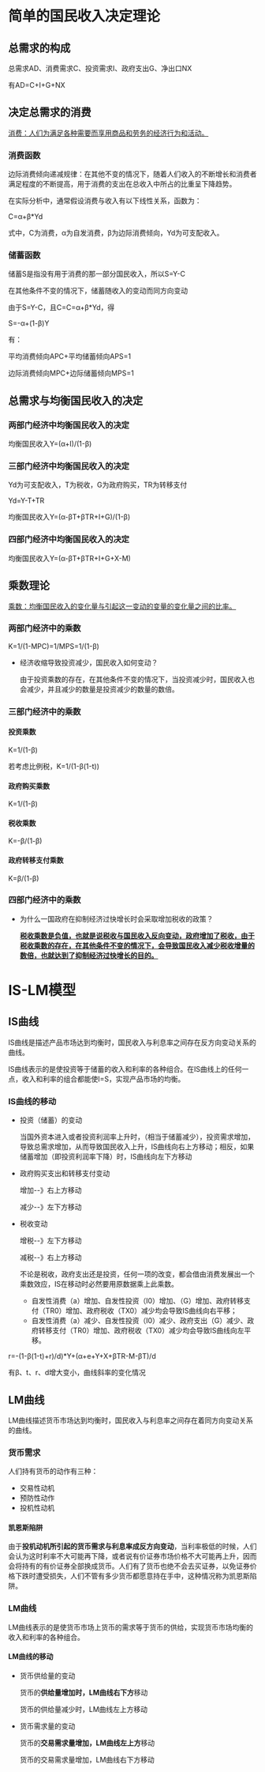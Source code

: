 # 简单的国民收入决定理论

## 总需求的构成

总需求AD、消费需求C、投资需求I、政府支出G、净出口NX

有AD=C+I+G+NX

## 决定总需求的消费

<u>消费：人们为满足各种需要而享用商品和劳务的经济行为和活动。</u>

### 消费函数

边际消费倾向递减规律：在其他不变的情况下，随着人们收入的不断增长和消费者满足程度的不断提高，用于消费的支出在总收入中所占的比重呈下降趋势。

在实际分析中，通常假设消费与收入有以下线性关系，函数为：

C=α+β*Yd

式中，C为消费，α为自发消费，β为边际消费倾向，Yd为可支配收入。

### 储蓄函数

储蓄S是指没有用于消费的那一部分国民收入，所以S=Y-C

在其他条件不变的情况下，储蓄随收入的变动而同方向变动

由于S=Y-C，且C=C=α+β*Yd，得

S=-α+(1-β)Y

有：

平均消费倾向APC+平均储蓄倾向APS=1

边际消费倾向MPC+边际储蓄倾向MPS=1

## 总需求与均衡国民收入的决定

### 两部门经济中均衡国民收入的决定

均衡国民收入Y=(α+I)/(1-β)

### 三部门经济中均衡国民收入的决定

Yd为可支配收入，T为税收，G为政府购买，TR为转移支付

Yd=Y-T+TR

均衡国民收入Y=(α-βT+βTR+I+G)/(1-β)

### 四部门经济中均衡国民收入的决定

均衡国民收入Y=(α-βT+βTR+I+G+X-M)

## 乘数理论

<u>乘数：均衡国民收入的变化量与引起这一变动的变量的变化量之间的比率。</u>

### 两部门经济中的乘数

K=1/(1-MPC)=1/MPS=1/(1-β)

* 经济收缩导致投资减少，国民收入如何变动？

  由于投资乘数的存在，在其他条件不变的情况下，当投资减少时，国民收入也会减少，并且减少的数量是投资减少的数量的数倍。

### 三部门经济中的乘数

#### 投资乘数

K=1/(1-β)

若考虑比例税，K=1/(1-β(1-t))

#### 政府购买乘数

K=1/(1-β)

#### 税收乘数

K=-β/(1-β)

#### 政府转移支付乘数

K=β/(1-β)

### 四部门经济中的乘数

* 为什么一国政府在抑制经济过快增长时会采取增加税收的政策？

  **<u>税收乘数是负值，也就是说税收与国民收入反向变动，政府增加了税收，由于税收乘数的存在，在其他条件不变的情况下，会导致国民收入减少税收增量的数倍，也就达到了抑制经济过快增长的目的。</u>**



# IS-LM模型

## IS曲线

IS曲线是描述产品市场达到均衡时，国民收入与利息率之间存在反方向变动关系的曲线。

IS曲线表示的是使投资等于储蓄的收入和利率的各种组合。在IS曲线上的任何一点，收入和利率的组合都能使I=S，实现产品市场的均衡。

### IS曲线的移动

* 投资（储蓄）的变动

  当国外资本进入或者投资利润率上升时，（相当于储蓄减少），投资需求增加，导致总需求增加，从而导致国民收入上升，IS曲线向右上方移动；相反，如果储蓄增加（即投资利润率下降）时，IS曲线向左下方移动

* 政府购买支出和转移支付变动

  增加--》右上方移动

  减少--》左下方移动

* 税收变动

  增税--》左下方移动

  减税--》右上方移动

  不论是税收，政府支出还是投资，任何一项的改变，都会借由消费发展出一个乘数效应，IS在移动时必然要用原数据乘上此乘数。

  * 自发性消费（a）增加、自发性投资（I0）增加、（G）增加、政府转移支付（TR0）增加、政府税收（TX0）减少均会导致IS曲线向右平移；
  * 自发性消费（a）减少、自发性投资（I0）减少、政府支出（G）减少、政府转移支付（TR0）增加、政府税收（TX0）减少均会导致IS曲线向左平移。

r=-(1-β(1-t)+r)/d)*Y+(α+e+Y+X+βTR-M-βT)/d

有β、t、r、d增大变小，曲线斜率的变化情况

## LM曲线

LM曲线描述货币市场达到均衡时，国民收入与利息率之间存在着同方向变动关系的曲线。

### 货币需求

人们持有货币的动作有三种：

* 交易性动机
* 预防性动作
* 投机性动机

#### 凯恩斯陷阱

由于**投机动机所引起的货币需求与利息率成反方向变动**，当利率极低的时候，人们会认为这时利率不大可能再下降，或者说有价证券市场价格不大可能再上升，因而会将持有的有价证券全部换成货币。人们有了货币也绝不会去买证券，以免证券价格下跌时遭受损失，人们不管有多少货币都愿意持在手中，这种情况称为凯恩斯陷阱。

### LM曲线

LM曲线表示的是使货币市场上货币的需求等于货币的供给，实现货币市场均衡的收入和利率的各种组合。

#### LM曲线的移动

* 货币供给量的变动

  货币的**供给量增加时，LM曲线右下方**移动

  货币的供给量减少时，LM曲线左上方移动

* 货币需求量的变动

  货币的**交易需求量增加，LM曲线左上方**移动

  货币的交易需求量增加，LM曲线右下方移动